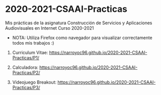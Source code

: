 # 2020-2021-CSAAI-Practicas
Mis prácticas de la asignatura Construcción de Servicios y Aplicaciones Audiovisuales en Internet Curso 2020-2021

* NOTA: Utiliza Firefox como navegador para visualizar correctamente todos mis trabajos :)

1. Curriculum Vitae: https://narroyoc96.github.io/2020-2021-CSAAI-Practicas/P1/

2. Calculadora: https://narroyoc96.github.io/2020-2021-CSAAI-Practicas/P2/

3. Videojuego Breakout: https://narroyoc96.github.io/2020-2021-CSAAI-Practicas/P3/ 
